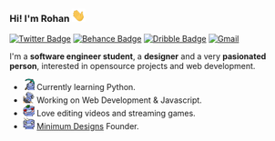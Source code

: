 ### Hi! I'm Rohan <img src="https://raw.githubusercontent.com/Calatop/Calatop/main/img/wave.gif" width="24px">

 [![Twitter Badge](https://img.shields.io/badge/-Twitter-1ca0f1?style=flat-square&color=242933&logo=twitter&logoColor=white&link=https://twitter.com/calatopbtw)](https://twitter.com/calatopbtw) [![Behance Badge](https://img.shields.io/badge/-Behance-blue?style=flat-square&logo=behance&logoColor=white&color=242933&link=https://www.behance.net/calatop)](https://www.behance.net/calatop) [![Dribble Badge](https://img.shields.io/badge/-Dribbble-1ca0f1?style=flat-square&color=242933&logo=dribbble&logoColor=white&link=https://dribbble.com/calatop)](https://dribbble.com/calatop) [![Gmail](https://img.shields.io/badge/-Gmail-c14438?style=flat-square&color=242933&logo=gmail&logoColor=white)](mailto:rohan.mbox@gmail.com)


I'm a **software engineer student**, a **designer** and a very **pasionated person**, interested in opensource projects and web development. 

- <img src="https://raw.githubusercontent.com/Calatop/Calatop/main/img/wumpslearn.gif" height="20" width="20px"> Currently learning Python.
- <img src="https://raw.githubusercontent.com/Calatop/Calatop/main/img/wupswork.gif" height="20" width="20px">  Working on Web Development & Javascript.
- <img src="https://raw.githubusercontent.com/Calatop/Calatop/main/img/wupslove.gif" height="20" width="20px"> Love editing videos and streaming games.
- <img src="https://raw.githubusercontent.com/Calatop/Calatop/main/img/wupspat.gif" height="20" width="20px"> [Minimum Designs](https://www.minimumdesigns.shop/) Founder.
